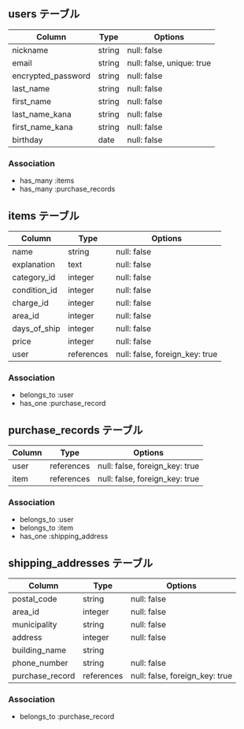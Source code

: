 ## users テーブル

| Column             | Type   | Options                   |
|--------------------|--------|---------------------------|
| nickname           | string | null: false               |
| email              | string | null: false, unique: true |
| encrypted_password | string | null: false               |
| last_name          | string | null: false               |
| first_name         | string | null: false               |
| last_name_kana     | string | null: false               |
| first_name_kana    | string | null: false               |
| birthday           | date   | null: false               |

### Association
- has_many :items 
- has_many :purchase_records


## items テーブル

| Column       | Type       | Options                        |
|--------------|------------|--------------------------------|
| name         | string     | null: false                    |
| explanation  | text       | null: false                    | <!-- 商品の説明 -->
| category_id  | integer    | null: false                    |
| condition_id | integer    | null: false                    | <!-- 状態 -->
| charge_id    | integer    | null: false                    | <!-- 配送料負担 -->
| area_id      | integer    | null: false                    |
| days_of_ship | integer    | null: false                    | <!-- 発送日の目安 -->
| price        | integer    | null: false                    |
| user         | references | null: false, foreign_key: true |

### Association
- belongs_to :user
- has_one :purchase_record


## purchase_records テーブル

| Column  | Type       | Options                        |
|---------|------------|--------------------------------|
| user    | references | null: false, foreign_key: true |
| item    | references | null: false, foreign_key: true |

### Association
- belongs_to :user
- belongs_to :item
- has_one :shipping_address


## shipping_addresses テーブル

| Column          | Type       | Options                        |
|-----------------|------------|--------------------------------|
| postal_code     | string     | null: false                    |
| area_id         | integer    | null: false                    | <!-- 都道府県 -->
| municipality    | string     | null: false                    | <!-- 市区町村 -->
| address         | integer    | null: false                    | <!-- 番地 -->
| building_name   | string     |                                |
| phone_number    | string     | null: false                    |
| purchase_record | references | null: false, foreign_key: true |

### Association
- belongs_to :purchase_record